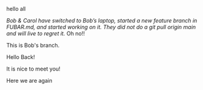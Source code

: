 hello all

*Bob & Carol have switched to Bob’s laptop, started a new feature branch in FUBAR.md, and started working on it. They did not do a git pull origin main and will live to regret it.*
Oh no!!

This is Bob's branch.

Hello Back!

It is nice to meet you!

Here we are again 